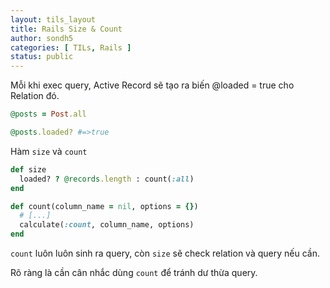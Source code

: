 ```yaml
---
layout: tils_layout
title: Rails Size & Count
author: sondh5
categories: [ TILs, Rails ]
status: public
---
```



Mỗi khi exec query, Active Record sẽ tạo ra biến @loaded = true cho Relation đó.

```ruby
@posts = Post.all

@posts.loaded? #=>true
```

Hàm `size` và `count`
```ruby
def size
  loaded? ? @records.length : count(:all)
end
```

```ruby
def count(column_name = nil, options = {})
  # [...]
  calculate(:count, column_name, options)
end
```
`count` luôn luôn sinh ra query, còn `size` sẽ check relation và query nếu cần.

Rõ ràng là cần cân nhắc dùng `count` để tránh dư thừa query.
